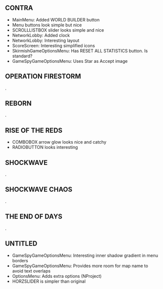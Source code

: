 ## CONTRA

* MainMenu: Added WORLD BUILDER button
* Menu buttons look simple but nice
* SCROLLLISTBOX slider looks simple and nice
* NetworkLobby: Added clock
* NetworkLobby: Interesting layout
* ScoreScreen: Interesting simplified icons
* SkirmishGameOptionsMenu: Has RESET ALL STATISTICS button. Is standard?
* GameSpyGameOptionsMenu: Uses Star as Accept image

## OPERATION FIRESTORM

.

## REBORN

.

## RISE OF THE REDS

* COMBOBOX arrow glow looks nice and catchy
* RADIOBUTTON looks interesting

## SHOCKWAVE

.

## SHOCKWAVE CHAOS

.

## THE END OF DAYS

.

## UNTITLED

* GameSpyGameOptionsMenu: Interesting inner shadow gradient in menu borders
* GameSpyGameOptionsMenu: Provides more room for map name to avoid text overlaps
* OptionsMenu: Adds extra options (NProject)
* HORZSLIDER is simpler than original
